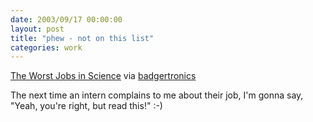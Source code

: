 ```yaml
---
date: 2003/09/17 00:00:00
layout: post
title: "phew - not on this list"
categories: work
---
```


[The Worst Jobs in Science](http://www.popsci.com/popsci/science/41190b4511b84010vgnvcm1000004eecbccdrcrd.html) via [badgertronics](http://badgertronics.com/blog)

The next time an intern complains to me about their job, I'm gonna say, "Yeah, you're right, but read this!" :-)
